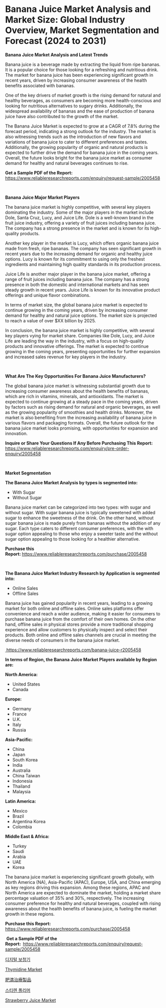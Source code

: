 <p><h1>Banana Juice Market Analysis and Market Size: Global Industry Overview, Market Segmentation and Forecast (2024 to 2031)</h1></p><p><strong>Banana Juice Market Analysis and Latest Trends</strong></p>
<p><p>Banana juice is a beverage made by extracting the liquid from ripe bananas. It is a popular choice for those looking for a refreshing and nutritious drink. The market for banana juice has been experiencing significant growth in recent years, driven by increasing consumer awareness of the health benefits associated with bananas. </p><p>One of the key drivers of market growth is the rising demand for natural and healthy beverages, as consumers are becoming more health-conscious and looking for nutritious alternatives to sugary drinks. Additionally, the widespread availability of bananas and the ease of production of banana juice have also contributed to the growth of the market. </p><p>The Banana Juice Market is expected to grow at a CAGR of 7.8% during the forecast period, indicating a strong outlook for the industry. The market is also witnessing trends such as the introduction of new flavors and variations of banana juice to cater to different preferences and tastes. Additionally, the growing popularity of organic and natural products is expected to further drive the demand for banana juice in the coming years. Overall, the future looks bright for the banana juice market as consumer demand for healthy and natural beverages continues to rise.</p></p>
<p><strong>Get a Sample PDF of the Report:&nbsp;</strong> <a href="https://www.reliableresearchreports.com/enquiry/request-sample/2005458">https://www.reliableresearchreports.com/enquiry/request-sample/2005458</a></p>
<p>&nbsp;</p>
<p><strong>Banana Juice Major Market Players</strong></p>
<p><p>The banana juice market is highly competitive, with several key players dominating the industry. Some of the major players in the market include Dole, Santa Cruz, Lucy, and Juice Life. Dole is a well-known brand in the fruit juice industry, offering a variety of fruit juices including banana juice. The company has a strong presence in the market and is known for its high-quality products.</p><p>Another key player in the market is Lucy, which offers organic banana juice made from fresh, ripe bananas. The company has seen significant growth in recent years due to the increasing demand for organic and healthy juice options. Lucy is known for its commitment to using only the freshest ingredients and maintaining high quality standards in its production process.</p><p>Juice Life is another major player in the banana juice market, offering a range of fruit juices including banana juice. The company has a strong presence in both the domestic and international markets and has seen steady growth in recent years. Juice Life is known for its innovative product offerings and unique flavor combinations.</p><p>In terms of market size, the global banana juice market is expected to continue growing in the coming years, driven by increasing consumer demand for healthy and natural juice options. The market size is projected to reach a value of over $XX billion by 2025.</p><p>In conclusion, the banana juice market is highly competitive, with several key players vying for market share. Companies like Dole, Lucy, and Juice Life are leading the way in the industry, with a focus on high-quality products and innovative offerings. The market is expected to continue growing in the coming years, presenting opportunities for further expansion and increased sales revenue for key players in the industry.</p></p>
<p>&nbsp;</p>
<p><strong>What Are The Key Opportunities For Banana Juice Manufacturers?</strong></p>
<p><p>The global banana juice market is witnessing substantial growth due to increasing consumer awareness about the health benefits of bananas, which are rich in vitamins, minerals, and antioxidants. The market is expected to continue growing at a steady pace in the coming years, driven by factors such as rising demand for natural and organic beverages, as well as the growing popularity of smoothies and health drinks. Moreover, the market is also benefiting from the increasing availability of banana juice in various flavors and packaging formats. Overall, the future outlook for the banana juice market looks promising, with opportunities for expansion and innovation.</p></p>
<p><strong>Inquire or Share Your Questions If Any Before Purchasing This Report:</strong> <a href="https://www.reliableresearchreports.com/enquiry/pre-order-enquiry/2005458">https://www.reliableresearchreports.com/enquiry/pre-order-enquiry/2005458</a></p>
<p>&nbsp;</p>
<p><strong>Market Segmentation</strong></p>
<p><strong>The Banana Juice Market Analysis by types is segmented into:</strong></p>
<p><ul><li>With Sugar</li><li>Without Sugar</li></ul></p>
<p><p>Banana juice market can be categorized into two types: with sugar and without sugar. With sugar banana juice is typically sweetened with added sugar to enhance the sweetness of the drink. On the other hand, without sugar banana juice is made purely from bananas without the addition of any sugar. Each type caters to different consumer preferences, with the with sugar option appealing to those who enjoy a sweeter taste and the without sugar option appealing to those looking for a healthier alternative.</p></p>
<p><strong>Purchase this Report:&nbsp;</strong><a href="https://www.reliableresearchreports.com/purchase/2005458">https://www.reliableresearchreports.com/purchase/2005458</a></p>
<p>&nbsp;</p>
<p><strong>The Banana Juice Market Industry Research by Application is segmented into:</strong></p>
<p><ul><li>Online Sales</li><li>Offline Sales</li></ul></p>
<p><p>Banana juice has gained popularity in recent years, leading to a growing market for both online and offline sales. Online sales platforms offer convenience and reach a wider audience, making it easier for consumers to purchase banana juice from the comfort of their own homes. On the other hand, offline sales in physical stores provide a more traditional shopping experience and allow customers to physically inspect and select their products. Both online and offline sales channels are crucial in meeting the diverse needs of consumers in the banana juice market.</p></p>
<p><a href="https://www.reliableresearchreports.com/banana-juice-r2005458">&nbsp;https://www.reliableresearchreports.com/banana-juice-r2005458</a></p>
<p><strong>In terms of Region, the Banana Juice Market Players available by Region are:</strong></p>
<p>
    <p> <strong> North America: </strong>
        <ul>
            <li>United States</li>
            <li>Canada</li>
        </ul>
        </p> 
    <p> <strong> Europe: </strong>
        <ul>
            <li>Germany</li>
            <li>France</li>
            <li>U.K.</li>
            <li>Italy</li>
            <li>Russia</li>
        </ul>
        </p> 
    <p> <strong> Asia-Pacific: </strong>
        <ul>
            <li>China</li>
            <li>Japan</li>
            <li>South Korea</li>
            <li>India</li>
            <li>Australia</li>
            <li>China Taiwan</li>
            <li>Indonesia</li>
            <li>Thailand</li>
            <li>Malaysia</li>
        </ul>
        </p> 
    <p> <strong> Latin America: </strong>
        <ul>
            <li>Mexico</li>
            <li>Brazil</li>
            <li>Argentina Korea</li>
            <li>Colombia</li>
        </ul>
        </p> 
    <p> <strong> Middle East & Africa: </strong>
        <ul>
            <li>Turkey</li>
            <li>Saudi</li>
            <li>Arabia</li>
            <li>UAE</li>
            <li>Korea</li>
        </ul>
    </p>
    </p>
<p><p>The banana juice market is experiencing significant growth globally, with North America (NA), Asia-Pacific (APAC), Europe, USA, and China emerging as key regions driving this expansion. Among these regions, APAC and North America are expected to dominate the market, holding a market share percentage valuation of 35% and 30%, respectively. The increasing consumer preference for healthy and natural beverages, coupled with rising awareness about the health benefits of banana juice, is fueling the market growth in these regions.</p></p>
<p><strong>Purchase this Report: </strong><a href="https://www.reliableresearchreports.com/purchase/2005458">https://www.reliableresearchreports.com/purchase/2005458</a></p>
<p>&nbsp;<strong>Get a Sample PDF of the Report:&nbsp;&nbsp;</strong><a href="https://www.reliableresearchreports.com/enquiry/request-sample/2005458">https://www.reliableresearchreports.com/enquiry/request-sample/2005458</a></p>
<p><strong></strong></p>
<p><p><a href="https://github.com/lzuwsfreyoq70/Market-Research-Report-List-1/blob/main/984971317807.md">디지털 보청기</a></p><p><a href="https://issuu.com/reportprime-2/docs/thymidine-market-size-2030.pptx">Thymidine Market</a></p><p><a href="https://medium.com/@amarart56456/%E8%82%A5%E6%BA%80%E6%B2%BB%E7%99%82%E8%A3%BD%E5%93%81%E5%B8%82%E5%A0%B4-%E7%AB%B6%E4%BA%89%E5%88%86%E6%9E%90-%E5%B8%82%E5%A0%B4%E3%83%88%E3%83%AC%E3%83%B3%E3%83%89-2031%E5%B9%B4%E3%81%BE%E3%81%A7%E3%81%AE%E4%BA%88%E6%B8%AC-d02f866f0243">肥満治療製品</a></p><p><a href="https://github.com/TrevorKruvalis5678/Market-Research-Report-List-1/blob/main/787927217808.md">스티렌 폴리머</a></p><p><a href="https://github.com/mbisetmhermsr/Market-Research-Report-List-2/blob/main/strawberry-juice-market.md">Strawberry Juice Market</a></p></p>